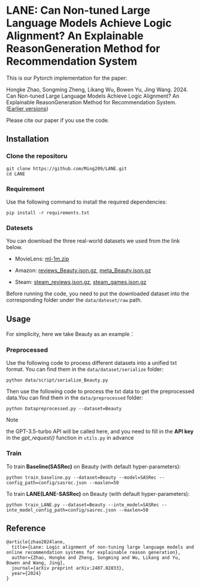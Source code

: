 # LANE: Can Non-tuned Large Language Models Achieve Logic Alignment? An Explainable ReasonGeneration Method for Recommendation System

This is our Pytorch implementation for the paper:

Hongke Zhao, Songming Zheng, Likang Wu, Bowen Yu, Jing Wang. 2024. Can Non-tuned Large Language Models Achieve Logic Alignment? An Explainable ReasonGeneration Method for Recommendation System. ([Earlier versions](https://arxiv.org/abs/2407.02833))

Please cite our paper if you use the code.

##  Installation

### Clone the repositoru

```
git clone https://github.com/Ming209/LANE.git
cd LANE
```


### Requirement

Use the following command to install the required dependencies:

```
pip install -r requirements.txt
```


### Datesets

You can download the three real-world datasets we used from the link below.

- MovieLens: [ml-1m.zip](https://files.grouplens.org/datasets/movielens/ml-1m.zip)

- Amazon: [reviews_Beauty.json.gz](https://snap.stanford.edu/data/amazon/productGraph/categoryFiles/reviews_Beauty.json.gz), [meta_Beauty.json.gz](https://snap.stanford.edu/data/amazon/productGraph/categoryFiles/meta_Beauty.json.gz)

- Steam: [steam_reviews.json.gz](http://cseweb.ucsd.edu/~wckang/steam_reviews.json.gz), [steam_games.json.gz](http://cseweb.ucsd.edu/~wckang/steam_games.json.gz)

Before running the code, you need to put the downloaded dataset into the corresponding folder under the `data/dateset/raw` path.

## Usage

For simplicity, here we take Beauty as an example：

### Preprocessed

Use the following code to process different datasets into a unified txt format. You can find them in the `data/dataset/serialize` folder:

```
python data/script/serialize_Beauty.py
```

Then use the following code to process the txt data to get the preprocessed data.You can find them in the `data/preprocessed` folder:

```
python Datapreprocessed.py --dataset=Beauty
```

>[!NOTE]
>the GPT-3.5-turbo API will be called here, and you need to fill in the **API key** in the *gpt_request()* function in `utils.py` in advance


### Train

To train **Baseline(SASRec)** on Beauty (with default hyper-parameters):

```
python train_baseline.py --dataset=Beauty --model=SASRec --config_path=config/sasrec.json --maxlen=50
```

To train **LANE(LANE-SASRec)** on Beauty (with default hyper-parameters):

```
python train_LANE.py --dataset=Beauty --inte_model=SASRec --inte_model_config_path=config/sasrec.json --maxlen=50
```


## Reference

```
@article{zhao2024lane,
  title={Lane: Logic alignment of non-tuning large language models and online recommendation systems for explainable reason generation},
  author={Zhao, Hongke and Zheng, Songming and Wu, Likang and Yu, Bowen and Wang, Jing},
  journal={arXiv preprint arXiv:2407.02833},
  year={2024}
}
```
